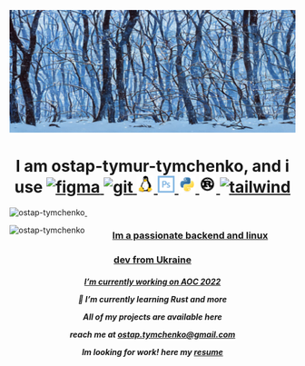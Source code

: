 ![a.png](background.jpg)<h1 align="center">I am **ostap-tymur-tymchenko**, and i use  <a href="https://www.figma.com/" target="_blank" rel="noreferrer"> <img src="https://www.vectorlogo.zone/logos/figma/figma-icon.svg" alt="figma" width="30" height="30"/> </a> <a href="https://git-scm.com/" target="_blank" rel="noreferrer"> <img src="https://www.vectorlogo.zone/logos/git-scm/git-scm-icon.svg" alt="git" width="30" height="30"/> </a> <a href="https://www.linux.org/" target="_blank" rel="noreferrer"> <img src="https://raw.githubusercontent.com/devicons/devicon/master/icons/linux/linux-original.svg" alt="linux" width="30" height="30"/> </a> <a href="https://www.photoshop.com/en" target="_blank" rel="noreferrer"> <img src="https://raw.githubusercontent.com/devicons/devicon/master/icons/photoshop/photoshop-line.svg" alt="photoshop" width="30" height="30"/> </a> <a href="https://www.python.org" target="_blank" rel="noreferrer"> <img src="https://raw.githubusercontent.com/devicons/devicon/master/icons/python/python-original.svg" alt="python" width="30" height="30"/> </a> <a href="https://www.rust-lang.org" target="_blank" rel="noreferrer"> <img src="https://raw.githubusercontent.com/devicons/devicon/master/icons/rust/rust-plain.svg" alt="rust" width="30" height="30"/> </a> <a href="https://tailwindcss.com/" target="_blank" rel="noreferrer"> <img src="https://www.vectorlogo.zone/logos/tailwindcss/tailwindcss-icon.svg" alt="tailwind" width="30" height="30"/> </h1>

<!-- <p><img align="left" src="https://github-readme-stats.vercel.app/api/top-langs?username=ostap-tymchenko&show_icons=true&locale=en&layout=compact" alt="ostap-tymchenko" /></p> -->

<p>&nbsp;<img align="left" src="https://github-readme-stats.vercel.app/api?username=ostap-tymchenko&show_icons=true&locale=en" alt="ostap-tymchenko" /></p>

<p><img align="left" src="https://github-readme-streak-stats.herokuapp.com/?user=ostap-tymchenko&" alt="ostap-tymchenko" /></p>

<h3 align="center">Im a passionate backend and linux</h3>
<h3 align="center"> dev from Ukraine </h3>

<h5 align="center">

I’m currently working on [AOC 2022](https://github.com/ostap-tymchenko/advent-of-code-2022)

🌱 I’m currently learning **Rust** and more

All of my projects are available here

reach me at  **ostap.tymchenko@gmail.com**

Im looking for work! here my [resume](https://docs.google.com/document/d/1jceeBEjBIUUgk_26mscVEXBGNuOi5prxM-1p99DCs2M/edit#heading=h.5rf9wr4r3no2)
</h5>

